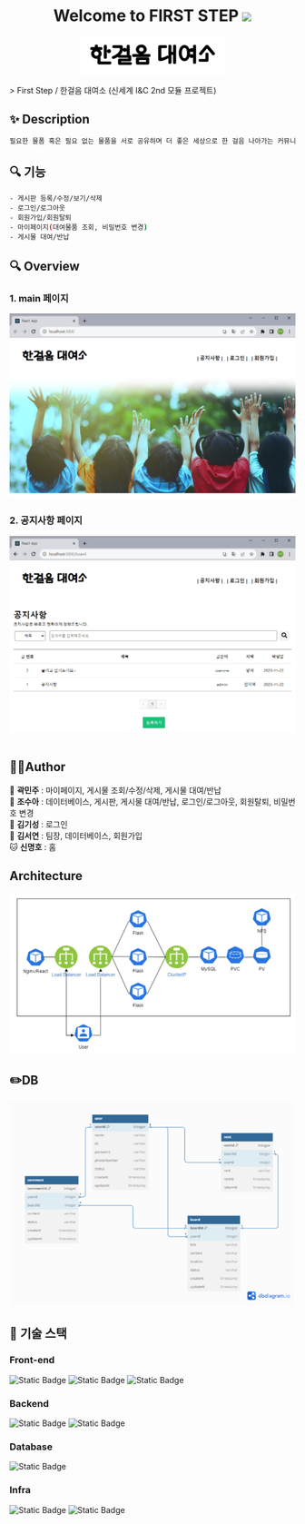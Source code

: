 <h1 align="center">Welcome to FIRST STEP <img src="https://raw.githubusercontent.com/MartinHeinz/MartinHeinz/master/wave.gif" width="48px"></h1>
<p>
</p>
<center>
    <img src="./logo.png" alt="MODU" style="zoom:76%;" align="center"/>
</center>
<br>
> First Step / 한걸음 대여소 (신세계 I&C 2nd 모듈 프로젝트)<br>

## ✨ Description
```sh
필요한 물폼 혹은 필요 없는 물품을 서로 공유하며 더 좋은 세상으로 한 걸음 나아가는 커뮤니티
```

## 🔍 기능
```sh
- 게시판 등록/수정/보기/삭제
- 로그인/로그아웃
- 회원가입/회원탈퇴
- 마이페이지(대여물품 조회, 비밀번호 변경)
- 게시물 대여/반납
```

## 🔍 Overview
### 1. main 페이지
<center>
    <img src="./mainPage.png" alt="FIRSTSTEP"/>    
</center>

### 2. 공지사항 페이지
<center>
    <img src="./noticePage.png" alt="FIRSTSTEP"/>    
</center>

<br>

## 🤼‍♂️Author
🐯 **곽민주** : 마이페이지, 게시물 조회/수정/삭제, 게시물 대여/반납<br>
🐉 **조수아** : 데이터베이스, 게시판, 게시물 대여/반납, 로그인/로그아웃, 회원탈퇴, 비밀번호 변경<br>
🐺 **김기성** : 로그인<br>
🐶 **김서연** : 팀장, 데이터베이스, 회원가입<br>
🐱 **신명호** : 홈<br>

## Architecture
<center>
    <img src="./architecture.png" alt="FIRSTSTEP"/>    
</center>

## ✏️DB
<center>
    <img src="./db.png" alt="FIRSTSTEP"/>    
</center>

## 🔧 기술 스택
### Front-end
![Static Badge](https://img.shields.io/badge/React-%2361DAFB?logo=react&logoColor=white)
![Static Badge](https://img.shields.io/badge/HTML5-%23E34F26?logo=html5&logoColor=white)
![Static Badge](https://img.shields.io/badge/CSS3-%231572B6?logo=css3&logoColor=white)


### Backend
![Static Badge](https://img.shields.io/badge/Python3-3776AB?logo=Python&logoColor=%23FFFFFF) ![Static Badge](https://img.shields.io/badge/Flask-000000?logo=Flask&logoColor=%23FFFFFF)

### Database
![Static Badge](https://img.shields.io/badge/MySQL-%234479A1?logo=mysql&logoColor=white)

### Infra
![Static Badge](https://img.shields.io/badge/Docker-%232496ED?logo=docker&logoColor=white)
![Static Badge](https://img.shields.io/badge/Kubernetes-%23326CE5?logo=kubernetes&logoColor=white)